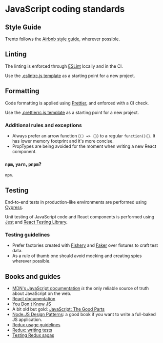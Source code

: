 # JavaScript coding standards

## Style Guide

Trento follows the [Airbnb style guide](https://github.com/airbnb/javascript), wherever possible.

## Linting

The linting is enforced through [ESLint](https://eslint.org/) locally and in the CI.

Use the [.eslintrc.js template](../templates/.eslintrc.js) as a starting point for a new project.

## Formatting

Code formatting is applied using [Prettier](https://prettier.io/), and enforced with a CI check.

Use the [.prettierrc.js template](../templates/.prettierrc.js) as a starting point for a new project.

### Additional rules and exceptions

- Always prefer an arrow function (`() => {}`) to a regular `function(){}`. It has lower memory footprint and it's more concise.
- PropTypes are being avoided for the moment when writing a new React component.

### `npm`, `yarn`, `pnpm`?

`npm`.

## Testing

End-to-end tests in production-like environments are performed using [Cypress](https://www.cypress.io/).

Unit testing of JavaScript code and React components is performed using [Jest](https://jestjs.io/) and [React Testing Library](https://testing-library.com/docs/react-testing-library/intro).

### Testing guidelines

- Prefer factories created with [Fishery](https://github.com/thoughtbot/fishery) and [Faker](https://fakerjs.dev/) over fixtures to craft test data.
- As a rule of thumb one should avoid mocking and creating spies wherever possible.

## Books and guides

- [MDN's JavaScript documentation](https://developer.mozilla.org/en-US/docs/Web/JavaScript) _is_ the only reliable source of truth about JavaScript on the web.
- [React documentation](https://reactjs.org/docs/getting-started.html)
- [You Don't Know JS](https://github.com/getify/You-Dont-Know-JS/blob/1st-ed/README.md)
- A bit old but gold: [JavaScript: The Good Parts](https://www.oreilly.com/library/view/javascript-the-good/9780596517748/)
- [Node.JS Design Patterns](https://www.nodejsdesignpatterns.com): a good book if you want to write a full-baked JS application.
- [Redux usage guidelines](https://redux.js.org/usage/)
- [Redux: writing tests](https://redux.js.org/usage/writing-tests)
- [Testing Redux sagas](https://redux-saga.js.org/docs/advanced/Testing/)
